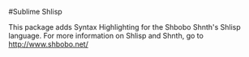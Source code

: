 #Sublime Shlisp

This package adds Syntax Highlighting for the Shbobo Shnth's Shlisp language. For more information on Shlisp and Shnth, go to http://www.shbobo.net/
